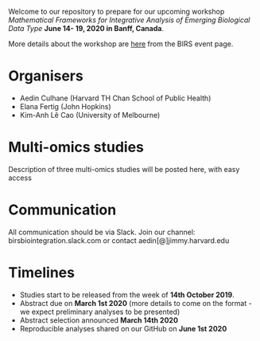 Welcome to our repository to prepare for our upcoming workshop *Mathematical Frameworks for Integrative Analysis of Emerging Biological Data Type* **June 14- 19, 2020 in Banff, Canada**.

More details about the workshop are [here](https://www.birs.ca/events/2020/5-day-workshops/20w5197) from the BIRS event page.

# Organisers
- Aedin Culhane (Harvard TH Chan School of Public Health)
- Elana Fertig (John Hopkins)
- Kim-Anh Lê Cao (University of Melbourne)

# Multi-omics studies
Description of three multi-omics studies will be posted here, with easy access


# Communication
All communication should be via Slack. Join our channel: birsbiointegration.slack.com or contact aedin[@]jimmy.harvard.edu

# Timelines
- Studies start to be released from the week of **14th October 2019**.
- Abstract due on **March 1st 2020** (more details to come on the format - we expect preliminary analyses to be presented) 
- Abstract selection announced **March 14th 2020** 
- Reproducible analyses shared on our GitHub on **June 1st 2020**
